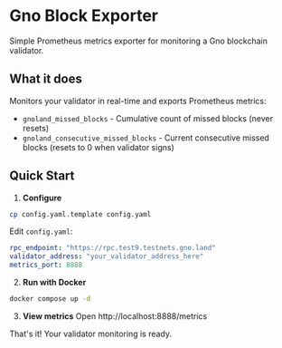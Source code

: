 # Gno Block Exporter

Simple Prometheus metrics exporter for monitoring a Gno blockchain validator.

## What it does

Monitors your validator in real-time and exports Prometheus metrics:
- `gnoland_missed_blocks` - Cumulative count of missed blocks (never resets)
- `gnoland_consecutive_missed_blocks` - Current consecutive missed blocks (resets to 0 when validator signs)

## Quick Start

1. **Configure**
```bash
cp config.yaml.template config.yaml
```

Edit `config.yaml`:
```yaml
rpc_endpoint: "https://rpc.test9.testnets.gno.land"
validator_address: "your_validator_address_here"
metrics_port: 8888
```

2. **Run with Docker**
```bash
docker compose up -d
```

3. **View metrics**
Open http://localhost:8888/metrics

That's it! Your validator monitoring is ready.